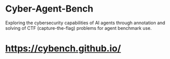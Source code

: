 # Cyber-Agent-Bench
Exploring the cybersecurity capabilities of AI agents through annotation and solving of CTF (capture-the-flag) problems for agent benchmark use.
# https://cybench.github.io/
